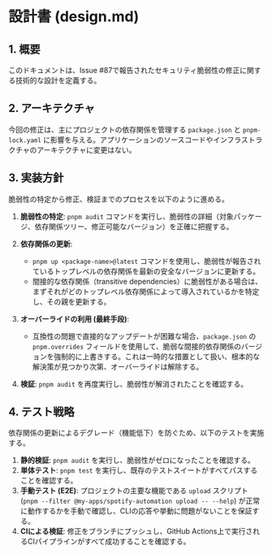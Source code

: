 # 設計書 (design.md)

## 1. 概要

このドキュメントは、Issue #87で報告されたセキュリティ脆弱性の修正に関する技術的な設計を定義する。

## 2. アーキテクチャ

今回の修正は、主にプロジェクトの依存関係を管理する `package.json` と `pnpm-lock.yaml` に影響を与える。アプリケーションのソースコードやインフラストラクチャのアーキテクチャに変更はない。

## 3. 実装方針

脆弱性の特定から修正、検証までのプロセスを以下のように進める。

1.  **脆弱性の特定**: `pnpm audit` コマンドを実行し、脆弱性の詳細（対象パッケージ、依存関係ツリー、修正可能なバージョン）を正確に把握する。

2.  **依存関係の更新**: 
    - `pnpm up <package-name>@latest` コマンドを使用し、脆弱性が報告されているトップレベルの依存関係を最新の安全なバージョンに更新する。
    - 間接的な依存関係（transitive dependencies）に脆弱性がある場合は、まずそれがどのトップレベル依存関係によって導入されているかを特定し、その親を更新する。

3.  **オーバーライドの利用 (最終手段)**: 
    - 互換性の問題で直接的なアップデートが困難な場合、`package.json` の `pnpm.overrides` フィールドを使用して、脆弱な間接的依存関係のバージョンを強制的に上書きする。これは一時的な措置として扱い、根本的な解決策が見つかり次第、オーバーライドは解除する。

4.  **検証**: `pnpm audit` を再度実行し、脆弱性が解消されたことを確認する。

## 4. テスト戦略

依存関係の更新によるデグレード（機能低下）を防ぐため、以下のテストを実施する。

1.  **静的検証**: `pnpm audit` を実行し、脆弱性がゼロになったことを確認する。
2.  **単体テスト**: `pnpm test` を実行し、既存のテストスイートがすべてパスすることを確認する。
3.  **手動テスト (E2E)**: プロジェクトの主要な機能である `upload` スクリプト (`pnpm --filter @my-apps/spotify-automation upload -- --help`) が正常に動作するかを手動で確認し、CLIの応答や挙動に問題がないことを保証する。
4.  **CIによる検証**: 修正をブランチにプッシュし、GitHub Actions上で実行されるCIパイプラインがすべて成功することを確認する。
